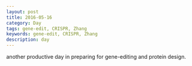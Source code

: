 ```yaml
---
layout: post
title: 2016-05-16
category: Day
tags: gene-edit, CRISPR, Zhang
keywords: gene-edit, CRISPR, Zhang
description: day
---
```


another productive day in preparing for gene-editing and protein design.
